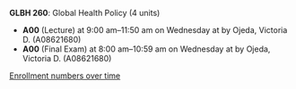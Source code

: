 **GLBH 260**: Global Health Policy (4 units)

- **A00** (Lecture) at 9:00 am–11:50 am on Wednesday at   by Ojeda, Victoria D. (A08621680)
- **A00** (Final Exam) at 8:00 am–10:59 am on Wednesday at   by Ojeda, Victoria D. (A08621680)

[Enrollment numbers over time](./GLBH260.tsv)
